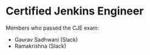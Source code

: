 # Certified Jenkins Engineer

Members who passed the CJE exam:
- Gaurav Sadhwani (Slack)
- Ramakrishna (Slack)
